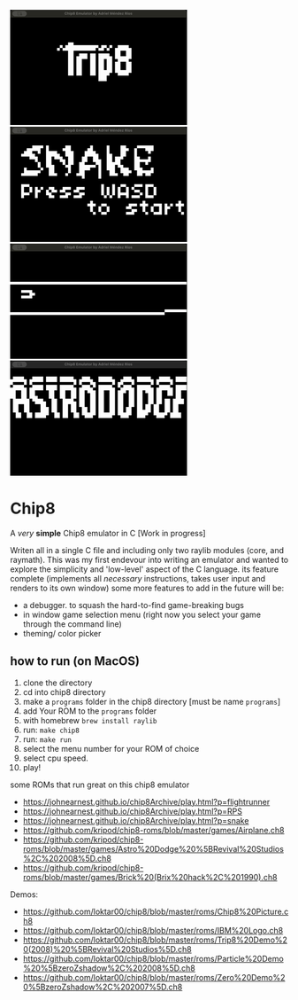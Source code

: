 ![](https://github.com/AdrielMendezRios/Chip8/blob/main/gifs/trip8.gif)   ![](https://github.com/AdrielMendezRios/Chip8/blob/main/gifs/Snake.gif)
![](https://github.com/AdrielMendezRios/Chip8/blob/main/gifs/flightrunner.gif)  ![](https://github.com/AdrielMendezRios/Chip8/blob/main/gifs/astros.gif)

# Chip8
A _very_ **simple** Chip8 emulator in C \[Work in progress\]

Writen all in a single C file and including only two raylib modules (core, and raymath).
This was my first endevour into writing an emulator and wanted to explore the simplicity and 'low-level' aspect
of the C language. 
its feature complete (implements all _necessary_ instructions, takes user input and renders to its own window)
some more features to add in the future will be:
- a debugger. to squash the hard-to-find game-breaking bugs
- in window game selection menu (right now you select your game through the command line)
- theming/ color picker

## how to run (on MacOS)
1. clone the directory
2. cd into chip8 directory
3. make a `programs` folder in the chip8 directory \[must be name `programs`\]
4. add Your ROM to the `programs` folder
5. with homebrew `brew install raylib`
6. run: `make chip8`
7. run: `make run`
8. select the menu number for your ROM of choice
9. select cpu speed.
10. play!

some ROMs that run great on this chip8 emulator
- https://johnearnest.github.io/chip8Archive/play.html?p=flightrunner
- https://johnearnest.github.io/chip8Archive/play.html?p=RPS
- https://johnearnest.github.io/chip8Archive/play.html?p=snake
- https://github.com/kripod/chip8-roms/blob/master/games/Airplane.ch8
- https://github.com/kripod/chip8-roms/blob/master/games/Astro%20Dodge%20%5BRevival%20Studios%2C%202008%5D.ch8
- https://github.com/kripod/chip8-roms/blob/master/games/Brick%20(Brix%20hack%2C%201990).ch8

Demos:
- https://github.com/loktar00/chip8/blob/master/roms/Chip8%20Picture.ch8
- https://github.com/loktar00/chip8/blob/master/roms/IBM%20Logo.ch8
- https://github.com/loktar00/chip8/blob/master/roms/Trip8%20Demo%20(2008)%20%5BRevival%20Studios%5D.ch8
- https://github.com/loktar00/chip8/blob/master/roms/Particle%20Demo%20%5BzeroZshadow%2C%202008%5D.ch8
- https://github.com/loktar00/chip8/blob/master/roms/Zero%20Demo%20%5BzeroZshadow%2C%202007%5D.ch8
